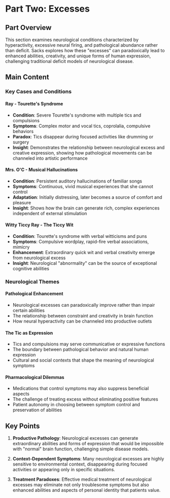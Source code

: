 # Part Two: Excesses

## Part Overview
This section examines neurological conditions characterized by hyperactivity, excessive neural firing, and pathological abundance rather than deficit. Sacks explores how these "excesses" can paradoxically lead to enhanced abilities, creativity, and unique forms of human expression, challenging traditional deficit models of neurological disease.

## Main Content

### Key Cases and Conditions

#### Ray - Tourette's Syndrome
- **Condition**: Severe Tourette's syndrome with multiple tics and compulsions
- **Symptoms**: Complex motor and vocal tics, coprolalia, compulsive behaviors
- **Paradox**: Tics disappear during focused activities like drumming or surgery
- **Insight**: Demonstrates the relationship between neurological excess and creative expression, showing how pathological movements can be channeled into artistic performance

#### Mrs. O'C - Musical Hallucinations
- **Condition**: Persistent auditory hallucinations of familiar songs
- **Symptoms**: Continuous, vivid musical experiences that she cannot control
- **Adaptation**: Initially distressing, later becomes a source of comfort and pleasure
- **Insight**: Shows how the brain can generate rich, complex experiences independent of external stimulation

#### Witty Ticcy Ray - The Ticcy Wit
- **Condition**: Tourette's syndrome with verbal witticisms and puns
- **Symptoms**: Compulsive wordplay, rapid-fire verbal associations, mimicry
- **Enhancement**: Extraordinary quick wit and verbal creativity emerge from neurological excess
- **Insight**: Neurological "abnormality" can be the source of exceptional cognitive abilities

### Neurological Themes

#### Pathological Enhancement
- Neurological excesses can paradoxically improve rather than impair certain abilities
- The relationship between constraint and creativity in brain function
- How neural hyperactivity can be channeled into productive outlets

#### The Tic as Expression
- Tics and compulsions may serve communicative or expressive functions
- The boundary between pathological behavior and natural human expression
- Cultural and social contexts that shape the meaning of neurological symptoms

#### Pharmacological Dilemmas
- Medications that control symptoms may also suppress beneficial aspects
- The challenge of treating excess without eliminating positive features
- Patient autonomy in choosing between symptom control and preservation of abilities

## Key Points

1. **Productive Pathology**: Neurological excesses can generate extraordinary abilities and forms of expression that would be impossible with "normal" brain function, challenging simple disease models.

2. **Context-Dependent Symptoms**: Many neurological excesses are highly sensitive to environmental context, disappearing during focused activities or appearing only in specific situations.

3. **Treatment Paradoxes**: Effective medical treatment of neurological excesses may eliminate not only troublesome symptoms but also enhanced abilities and aspects of personal identity that patients value.
